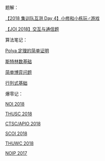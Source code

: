题解：

[【2018 集训队互测 Day 4】小修和小栋玩♂游戏](mcfx.html)

[【JOI 2018】交互与通信题](JOI2018_communication.html)

算法笔记：

[Polya 定理的简单证明](Polya.html)

[斯特林数基础](Sterling.html)

[简单博弈问题](Gaming.html)

[行列式基础](Determinant.html)

爆零记：

[NOI 2018](NOI18.html)

[THUSC 2018](THUSC.html)

[CTSC/APIO 2018](CTSC-APIO.html)

[SCOI 2018](SCOI.html)

[THUWC 2018](THUWC.html)

[NOIP 2017](NOIP.html)